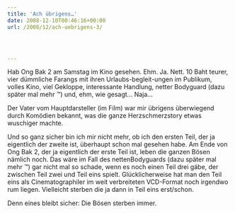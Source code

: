 ```yaml
---
title: 'Ach übrigens…'
date: 2008-12-10T00:46:16+00:00
url: /2008/12/ach-uebrigens-3/




---
```

Hab Ong Bak 2 am Samstag im Kino gesehen. Ehm. Ja. Nett. 10 Baht teurer, vier dümmliche Farangs mit ihren Urlaubs-begleit-ungen im Publikum, volles Kino, viel Gekloppe, interessante Handlung, netter Bodyguard (dazu später mal mehr &trade;) und, ehm, wie gesagt... Naja...

Der Vater vom Hauptdarsteller (im Film) war mir übrigens überwiegend durch Komödien bekannt, was die ganze Herzschmerzstory etwas wuschiger machte.

Und so ganz sicher bin ich mir nicht mehr, ob ich den ersten Teil, der ja eigentlich der zweite ist, überhaupt schon mal gesehen habe. Am Ende von Ong Bak 2, der ja eigentlich der erste Teil ist, leben die ganzen Bösen nämlich noch. Das wäre im Fall des nettenBodyguards (dazu später mal mehr &trade;) gar nicht mal so schade, wenn es noch einen Teil drei gäbe, der zwischen Teil zwei und Teil eins spielt. Glücklicherweise hat man den Teil eins als Cinematographiler im weit verbreiteten VCD-Format noch irgendwo rum liegen. Vielleicht sterben die ja dann in Teil eins erst/schon.

Denn eines bleibt sicher: Die Bösen sterben immer.
